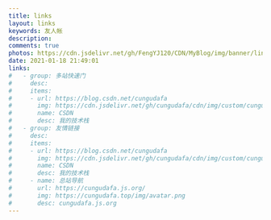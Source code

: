 ```yaml
---
title: links
layout: links
keywords: 友人帐
description: 
comments: true
photos: https://cdn.jsdelivr.net/gh/FengYJ120/CDN/MyBlog/img/banner/links.jpg
date: 2021-01-18 21:49:01
links:
#   - group: 多站快速门
#     desc: 
#     items:
#     - url: https://blog.csdn.net/cungudafa
#       img: https://cdn.jsdelivr.net/gh/cungudafa/cdn/img/custom/cungudafa.jpg
#       name: CSDN
#       desc: 我的技术栈
#   - group: 友情链接
#     desc: 
#     items:
#     - url: https://blog.csdn.net/cungudafa
#       img: https://cdn.jsdelivr.net/gh/cungudafa/cdn/img/custom/cungudafa.jpg
#       name: CSDN
#       desc: 我的技术栈
#     - name: 总站导航
#       url: https://cungudafa.js.org/
#       img: https://cungudafa.top/img/avatar.png
#       desc: cungudafa.js.org
---
```

